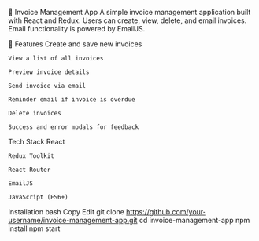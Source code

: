 🧾 Invoice Management App
    A simple invoice management application built with React and Redux. Users can create, view, delete, and email invoices. Email functionality is powered by EmailJS.

🚀 Features
    Create and save new invoices

    View a list of all invoices

    Preview invoice details

    Send invoice via email

    Reminder email if invoice is overdue

    Delete invoices 

    Success and error modals for feedback

Tech Stack
    React

    Redux Toolkit

    React Router

    EmailJS

    JavaScript (ES6+)

Installation
    bash
    Copy
    Edit
    git clone https://github.com/your-username/invoice-management-app.git
    cd invoice-management-app
    npm install
    npm start